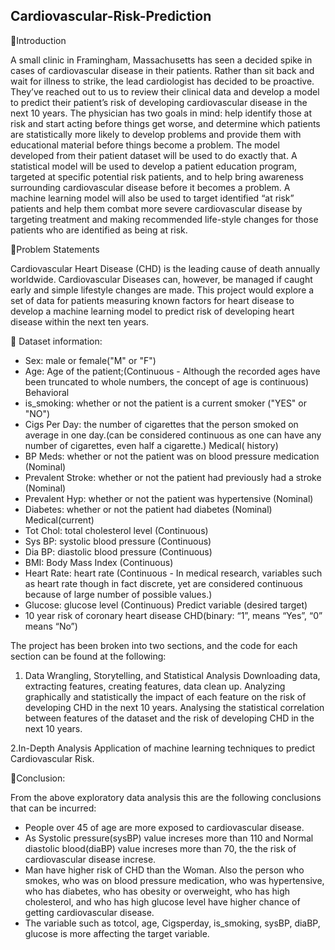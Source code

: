 ## Cardiovascular-Risk-Prediction
📖Introduction

A small clinic in Framingham, Massachusetts has seen a decided spike in cases of cardiovascular disease in their patients. Rather than sit back and wait for illness to strike, the lead cardiologist has decided to be proactive. They’ve reached out to us to review their clinical data and develop a model to predict their patient’s risk of developing cardiovascular disease in the next 10 years. The physician has two goals in mind: help identify those at risk and start acting before things get worse, and determine which patients are statistically more likely to develop problems and provide them with educational material before things become a problem. The model developed from their patient dataset will be used to do exactly that. A statistical model will be used to develop a patient education program, targeted at specific potential risk patients, and to help bring awareness surrounding cardiovascular disease before it becomes a problem. A machine learning model will also be used to target identified “at risk” patients and help them combat more severe cardiovascular disease by targeting treatment and making recommended life-style changes for those patients who are identified as being at risk.


📖Problem Statements

Cardiovascular Heart Disease (CHD) is the leading cause of death annually worldwide. Cardiovascular Diseases can, however, be managed if caught early and simple lifestyle changes are made. This project would explore a set of data for patients measuring known factors for heart disease to develop a machine learning model to predict risk of developing heart disease within the next ten years.

📖 Dataset information:
* Sex: male or female("M" or "F")
* Age: Age of the patient;(Continuous - Although the recorded ages have been truncated to whole numbers, the concept of age is continuous) Behavioral
* is_smoking: whether or not the patient is a current smoker ("YES" or "NO")
* Cigs Per Day: the number of cigarettes that the person smoked on average in one day.(can be considered continuous as one can have any number of cigarettes, even half a cigarette.) Medical( history)
* BP Meds: whether or not the patient was on blood pressure medication (Nominal)
* Prevalent Stroke: whether or not the patient had previously had a stroke (Nominal)
* Prevalent Hyp: whether or not the patient was hypertensive (Nominal)
* Diabetes: whether or not the patient had diabetes (Nominal) Medical(current)
* Tot Chol: total cholesterol level (Continuous)
* Sys BP: systolic blood pressure (Continuous)
* Dia BP: diastolic blood pressure (Continuous)
* BMI: Body Mass Index (Continuous)
* Heart Rate: heart rate (Continuous - In medical research, variables such as heart rate though in fact discrete, yet are considered continuous because of large number of possible values.)
* Glucose: glucose level (Continuous) Predict variable (desired target)
* 10 year risk of coronary heart disease CHD(binary: “1”, means “Yes”, “0” means “No”)

The project has been broken into two sections, and the code for each section can be found at the following:

1. Data Wrangling, Storytelling, and Statistical Analysis Downloading data, extracting features, creating features, data clean up. Analyzing graphically and statistically the impact of each feature on the risk of developing CHD in the next 10 years. Analysing the statistical correlation between features of the dataset and the risk of developing CHD in the next 10 years.

2.In-Depth Analysis Application of machine learning techniques to predict Cardiovascular Risk.

📖Conclusion:

From the above exploratory data analysis this are the following conclusions that can be incurred:
* People over 45 of age are more exposed to cardiovascular disease.
* As Systolic pressure(sysBP) value increses more than 110 and Normal diastolic blood(diaBP) value increses more than 70, the the risk of cardiovascular disease increse.
* Man have higher risk of CHD than the Woman. Also the person who smokes, who was on blood pressure medication, who was hypertensive, who has diabetes, who has obesity or overweight, who has high cholesterol, and who has high glucose level have higher chance of getting cardiovascular disease.
* The variable such as totcol, age, Cigsperday, is_smoking, sysBP, diaBP, glucose is more affecting the target variable.

